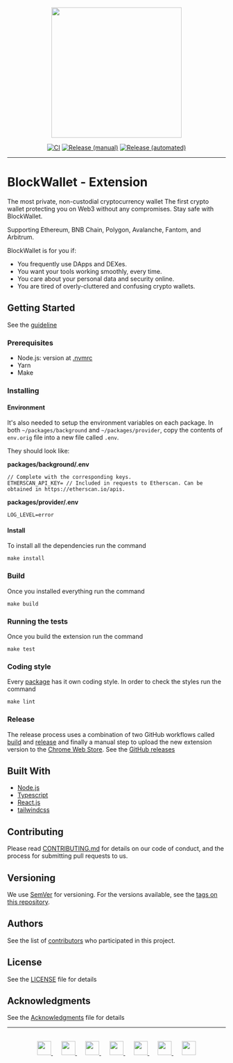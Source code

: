 <br /> 
<p align="center">
  <a href="https://blockwallet.io">
    <picture>
      <source media="(prefers-color-scheme: dark)" srcset="https://user-images.githubusercontent.com/11839151/188500975-8cd95d07-c419-48aa-bb85-4200a6526f68.svg" />
      <source media="(prefers-color-scheme: light)" srcset="https://blockwallet.io/static/images/logo-blockwallet-black.svg" />
      <img src="[https://blockwallet.io/static/images/logo-medium.svg](https://user-images.githubusercontent.com/11839151/188500975-8cd95d07-c419-48aa-bb85-4200a6526f68.svg)" width="300" />
    </picture>
  </a>
</p>

<div align="center" style="text-align:center">

[![CI](https://github.com/block-wallet/extension/actions/workflows/ci.yml/badge.svg)](https://github.com/block-wallet/extension/actions/workflows/ci.yml) [![Release (manual)](https://github.com/block-wallet/extension/actions/workflows/build.yml/badge.svg)](https://github.com/block-wallet/extension/actions/workflows/build.yml) [![Release (automated)](https://github.com/block-wallet/extension/actions/workflows/release.yml/badge.svg)](https://github.com/block-wallet/extension/actions/workflows/release.yml)

</div>

<hr />

# BlockWallet - Extension

The most private, non-custodial cryptocurrency wallet
The first crypto wallet protecting you on Web3 without any compromises. Stay safe with BlockWallet.

Supporting Ethereum, BNB Chain, Polygon, Avalanche, Fantom, and Arbitrum.

BlockWallet is for you if:

- You frequently use DApps and DEXes.
- You want your tools working smoothly, every time.
- You care about your personal data and security online.
- You are tired of overly-cluttered and confusing crypto wallets.

## Getting Started

See the [guideline](docs/guideline.md)

### Prerequisites

- Node.js: version at [.nvmrc](.nvmrc)
- Yarn
- Make

### Installing

#### Environment

It's also needed to setup the environment variables on each package. In both `~/packages/background` and `~/packages/provider`, copy the contents of `env.orig` file into a new file called `.env`.

They should look like:

**packages/background/.env**

```
// Complete with the corresponding keys.
ETHERSCAN_API_KEY= // Included in requests to Etherscan. Can be obtained in https://etherscan.io/apis.
```

**packages/provider/.env**

```
LOG_LEVEL=error
```

#### Install

To install all the dependencies run the command

```
make install
```

### Build

Once you installed everything run the command

```
make build
```

### Running the tests

Once you build the extension run the command

```
make test
```

### Coding style

Every [package](packages) has it own coding style. In order to check the styles run the command

```
make lint
```

### Release

The release process uses a combination of two GitHub workflows called [build](.github/workflows/build.yml) and [release](.github/workflows/release.yml) and finally a manual step to upload the new extension version to the [Chrome Web Store](https://chrome.google.com/webstore/detail/blockwallet/bopcbmipnjdcdfflfgjdgdjejmgpoaab). See the [GitHub releases](https://github.com/block-wallet/extension/releases)

## Built With

- [Node.js](https://nodejs.org/)
- [Typescript](https://www.typescriptlang.org/)
- [React.js](https://reactjs.org/)
- [tailwindcss](https://tailwindcss.com/)

## Contributing

Please read [CONTRIBUTING.md](docs/contributing.md) for details on our code of conduct, and the process for submitting pull requests to us.

## Versioning

We use [SemVer](http://semver.org/) for versioning. For the versions available, see the [tags on this repository](https://github.com/block-wallet/extension/tags).

## Authors

See the list of [contributors](https://github.com/block-wallet/extension/graphs/contributors) who participated in this project.

## License

See the [LICENSE](LICENSE) file for details

## Acknowledgments

See the [Acknowledgments](docs/acknowledgments.md) file for details

<hr />
<br />
<div align="center">
  <a href="https://blockwallet.io/">
    <picture>
      <source media="(prefers-color-scheme: dark)" srcset="ttps://user-images.githubusercontent.com/11839151/188502875-41a57a7d-6dc2-4b99-9d9e-2b847826d3ed.png" />
      <source media="(prefers-color-scheme: light)" srcset="https://user-images.githubusercontent.com/11839151/188502875-41a57a7d-6dc2-4b99-9d9e-2b847826d3ed.png" />
      <img src="https://user-images.githubusercontent.com/11839151/188502875-41a57a7d-6dc2-4b99-9d9e-2b847826d3ed.png" width="32" />
    </picture>
  </a>  
  &nbsp;&nbsp;&nbsp;&nbsp;
  <a href="https://blockwallet.medium.com">
    <picture>
      <source media="(prefers-color-scheme: dark)" srcset="https://blockwallet.io/static/images/logo-medium.svg" />
      <source media="(prefers-color-scheme: light)" srcset="https://blockwallet.io/static/images/logo-medium-d.svg" />
      <img src="https://blockwallet.io/static/images/logo-medium.svg" width="32" />
    </picture>
  </a>
&nbsp;&nbsp;&nbsp;&nbsp;
  <a href="https://github.com/block-wallet">
    <picture>
      <source media="(prefers-color-scheme: dark)" srcset="https://blockwallet.io/static/images/logo-github.svg" />
      <source media="(prefers-color-scheme: light)" srcset="https://blockwallet.io/static/images/logo-github-d.svg" />
      <img src="https://blockwallet.io/static/images/logo-github.svg" width="32" />
    </picture>
  </a>
  &nbsp;&nbsp;&nbsp;&nbsp;
  <a href="https://twitter.com/GetBlockWallet">
    <picture>
      <source media="(prefers-color-scheme: dark)" srcset="https://blockwallet.io/static/images/logo-twitter.svg" />
      <source media="(prefers-color-scheme: light)" srcset="https://blockwallet.io/static/images/logo-twitter-d.svg" />
      <img src="https://blockwallet.io/static/images/logo-twitter.svg" width="32" />
    </picture>
  </a>
  &nbsp;&nbsp;&nbsp;&nbsp;
  <a href="https://t.me/blockwallet">
    <picture>
      <source media="(prefers-color-scheme: dark)" srcset="https://blockwallet.io/static/images/logo-telegram.svg" />
      <source media="(prefers-color-scheme: light)" srcset="https://blockwallet.io/static/images/logo-telegram-d.svg" />
      <img src="https://blockwallet.io/static/images/logo-telegram.svg" width="32" />
    </picture>
  </a>
  &nbsp;&nbsp;&nbsp;&nbsp;
  <a href="https://www.linkedin.com/company/block-wallet/">
    <picture>
      <source media="(prefers-color-scheme: dark)" srcset="https://blockwallet.io/static/images/logo-linkedin.svg" />
      <source media="(prefers-color-scheme: light)" srcset="https://blockwallet.io/static/images/logo-linkedin-d.svg" />
      <img src="https://blockwallet.io/static/images/logo-linkedin-d.svg" width="32" />
    </picture>
  </a>
  &nbsp;&nbsp;&nbsp;&nbsp;
  <a href="https://discord.com/invite/EKVZ2xWXEH">
    <picture>
      <source media="(prefers-color-scheme: dark)" srcset="https://blockwallet.io/static/images/logo-discord.svg" />
      <source media="(prefers-color-scheme: light)" srcset="https://blockwallet.io/static/images/logo-discord-d.svg" />
      <img src="https://blockwallet.io/static/images/logo-discord.svg" width="32" />
    </picture>
  </a>
</div>

